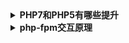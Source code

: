 <details>
 <summary><b>PHP7和PHP5有哪些提升</b></summary>

1. 性能提升：PHP7比PHP5.0性能提升了两倍。

2. 以前的许多致命错误，现在改成抛出异常。

3. PHP 7.0比PHP5.0移除了一些老的不在支持的SAPI（服务器端应用编程端口）和扩展。

4. PHP 7.0比PHP5.0新增了空接合操作符。

5. PHP 7.0比PHP5.0新增加了结合比较运算符。

6. PHP 7.0比PHP5.0新增加了函数的返回类型声明。

7. PHP 7.0比PHP5.0新增加了标量类型声明。

8. PHP 7.0比PHP5.0新增加匿名类。

9. 错误处理和64位支持

10. 声明返回类型

</details>



<details>
 <summary><b>php-fpm交互原理</b></summary>

https://www.jianshu.com/p/da152c6fdfa6

https://www.cnblogs.com/ahaii/p/5776809.html

</details>






